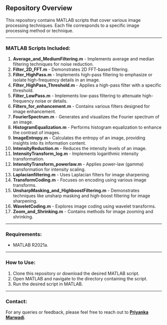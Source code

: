 ## Repository Overview

This repository contains MATLAB scripts that cover various image processing techniques. Each file corresponds to a specific image processing method or technique.

---

### MATLAB Scripts Included:

1. **Average_and_MediumFiltering.m** - Implements average and median filtering techniques for noise reduction.
2. **Filter_2D_FFT.m** - Demonstrates 2D FFT-based filtering.
3. **Filter_HighPass.m** - Implements high-pass filtering to emphasize or isolate high-frequency details in an image.
4. **Filter_HighPass_Threshold.m** - Applies a high-pass filter with a specific threshold.
5. **Filter_LowPass.m** - Implements low-pass filtering to attenuate high-frequency noise or details.
6. **Filters_for_enhancement.m** - Contains various filters designed for image enhancement.
7. **FourierSpectrum.m** - Generates and visualizes the Fourier spectrum of an image.
8. **HistogramEqualization.m** - Performs histogram equalization to enhance the contrast of images.
9. **ImageEntropy.m** - Calculates the entropy of an image, providing insights into its information content.
10. **IntensityReduction.m** - Reduces the intensity levels of an image.
11. **IntensityTransform_log.m** - Implements logarithmic intensity transformation.
12. **IntensityTransform_powerlaw.m** - Applies power-law (gamma) transformation for intensity scaling.
13. **Laplacianfiltering.m** - Uses Laplacian filters for image sharpening.
14. **TransformCoding.m** - Focuses on encoding using various image transforms.
15. **UnsharpMasking_and_HighboostFiltering.m** - Demonstrates techniques like unsharp masking and high-boost filtering for image sharpening.
16. **WaveletCoding.m** - Explores image coding using wavelet transforms.
17. **Zoom_and_Shrinking.m** - Contains methods for image zooming and shrinking.

---

### Requirements:

- MATLAB R2021a.

---

### How to Use:

1. Clone this repository or download the desired MATLAB script.
2. Open MATLAB and navigate to the directory containing the script.
3. Run the desired script in MATLAB.

---

### Contact:

For any queries or feedback, please feel free to reach out to **[Priyanka Marwadi](https://www.linkedin.com/in/priyanka-marwadi/)**.

